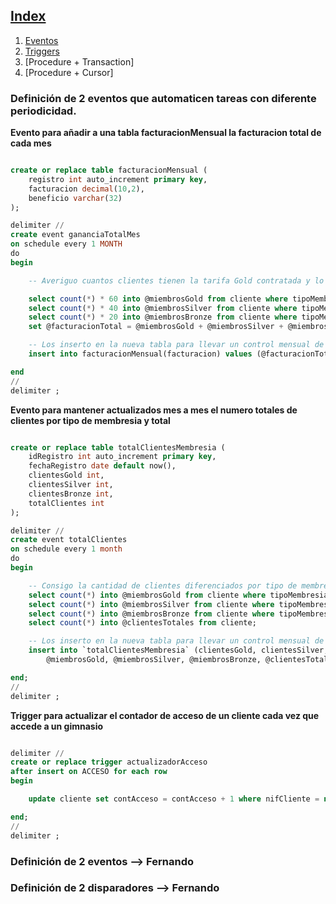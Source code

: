 ## [Index](https://github.com/Proyecto1K2024Grupo5/1-K_Proyecto_Gimnasio/tree/main)  
1. [Eventos](https://github.com/Proyecto1K2024Grupo5/1-K_Proyecto_Gimnasio/blob/main/src/Docs/8.%20PL%5CSQL%20Avanzado.md)
2. [Triggers](https://github.com/Proyecto1K2024Grupo5/1-K_Proyecto_Gimnasio/blob/main/src/Docs/7.%20DQL.md#definición-de-2-consultas-que-utilicen-cte)  
3. [Procedure + Transaction] 
4. [Procedure + Cursor]





### Definición de 2 eventos que automaticen tareas con diferente periodicidad.

**Evento para añadir a una tabla facturacionMensual la facturacion total de cada mes**
```sql

create or replace table facturacionMensual (
    registro int auto_increment primary key,
    facturacion decimal(10,2),
    beneficio varchar(32)
);

delimiter //
create event gananciaTotalMes
on schedule every 1 MONTH 
do
begin

    -- Averiguo cuantos clientes tienen la tarifa Gold contratada y lo multiplico por el precio

    select count(*) * 60 into @miembrosGold from cliente where tipoMembresia = "GOLD";
    select count(*) * 40 into @miembrosSilver from cliente where tipoMembresia = "SILVER";
    select count(*) * 20 into @miembrosBronze from cliente where tipoMembresia = "BRONZE";
    set @facturacionTotal = @miembrosGold + @miembrosSilver + @miembrosBronze;

    -- Los inserto en la nueva tabla para llevar un control mensual de la facturacion de clientes que tenemos
    insert into facturacionMensual(facturacion) values (@facturacionTotal);

end
//
delimiter ;
```

**Evento para mantener actualizados mes a mes el numero totales de clientes por tipo de membresia y total**
```sql

create or replace table totalClientesMembresia (
    idRegistro int auto_increment primary key,
    fechaRegistro date default now(),
    clientesGold int,
    clientesSilver int,
    clientesBronze int,
    totalClientes int
);

delimiter //
create event totalClientes
on schedule every 1 month
do
begin

    -- Consigo la cantidad de clientes diferenciados por tipo de membresia
    select count(*) into @miembrosGold from cliente where tipoMembresia = "GOLD";
    select count(*) into @miembrosSilver from cliente where tipoMembresia = "SILVER";
    select count(*) into @miembrosBronze from cliente where tipoMembresia = "BRONZE";
    select count(*) into @clientesTotales from cliente;

    -- Los inserto en la nueva tabla para llevar un control mensual de la cantidad de clientes que tenemos
    insert into `totalClientesMembresia` (clientesGold, clientesSilver, clientesBronze, totalClientes) values (
        @miembrosGold, @miembrosSilver, @miembrosBronze, @clientesTotales);

end;
//
delimiter ;
```

**Trigger para actualizar el contador de acceso de un cliente cada vez que accede a un gimnasio**
```sql

delimiter //
create or replace trigger actualizadorAcceso
after insert on ACCESO for each row
begin

    update cliente set contAcceso = contAcceso + 1 where nifCliente = new.nifCliente;

end;
//
delimiter ;
```






### Definición de 2 eventos --> Fernando
### Definición de 2 disparadores --> Fernando
